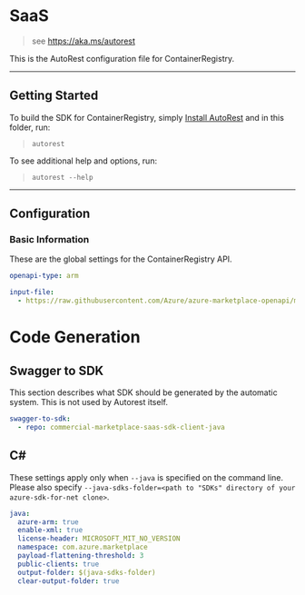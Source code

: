 # SaaS

> see https://aka.ms/autorest

This is the AutoRest configuration file for ContainerRegistry.

---

## Getting Started

To build the SDK for ContainerRegistry, simply [Install AutoRest](https://aka.ms/autorest/install) and in this folder, run:

> `autorest`

To see additional help and options, run:

> `autorest --help`

---

## Configuration

### Basic Information

These are the global settings for the ContainerRegistry API.

``` yaml
openapi-type: arm
```

```yaml
input-file:
  - https://raw.githubusercontent.com/Azure/azure-marketplace-openapi/master/marketplace.json?token=AIVAUWTB2EHTE3SXD4TGBGK7FMSKW
```

# Code Generation

## Swagger to SDK

This section describes what SDK should be generated by the automatic system.
This is not used by Autorest itself.

``` yaml $(swagger-to-sdk)
swagger-to-sdk:
  - repo: commercial-marketplace-saas-sdk-client-java
```

## C#

These settings apply only when `--java` is specified on the command line.
Please also specify `--java-sdks-folder=<path to "SDKs" directory of your azure-sdk-for-net clone>`.

``` yaml $(java)
java:
  azure-arm: true
  enable-xml: true
  license-header: MICROSOFT_MIT_NO_VERSION
  namespace: com.azure.marketplace
  payload-flattening-threshold: 3
  public-clients: true
  output-folder: $(java-sdks-folder)
  clear-output-folder: true
```
